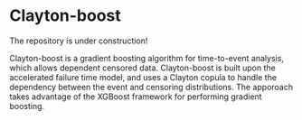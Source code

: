 # Clayton-boost
The repository is under construction!

Clayton-boost is a gradient boosting algorithm for time-to-event analysis, which allows dependent censored data. Clayton-boost is built upon the accelerated failure time model, and uses a Clayton copula to handle the dependency between the event and censoring distributions. The apporoach takes advantage of the XGBoost framework for performing gradient boosting.
